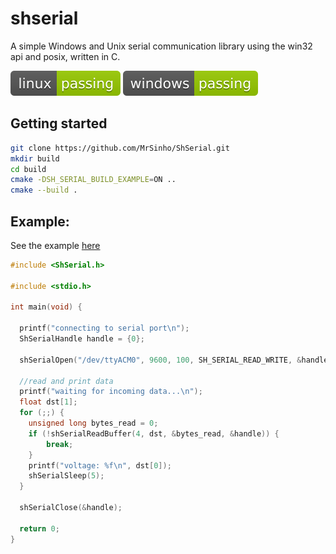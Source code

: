 # shserial

A simple Windows and Unix serial communication library using the win32 api and posix, written in C.

[![linux_badge](.ShCI/linux-status.svg)](https://github.com/MrSinho/ShSerial/tree/main/.ShCI/linux-log.md)
[![windows_badge](.ShCI/windows-status.svg)](https://github.com/MrSinho/ShSerial/tree/main/.ShCI/windows-log.md)

## Getting started

```bash
git clone https://github.com/MrSinho/ShSerial.git
mkdir build 
cd build
cmake -DSH_SERIAL_BUILD_EXAMPLE=ON ..
cmake --build .
```

## Example:

See the example [here](ShSerialExample/src/ShSerialExample.c)

```c
#include <ShSerial.h>

#include <stdio.h>

int main(void) {

  printf("connecting to serial port\n");
  ShSerialHandle handle = {0};

  shSerialOpen("/dev/ttyACM0", 9600, 100, SH_SERIAL_READ_WRITE, &handle);

  //read and print data
  printf("waiting for incoming data...\n");
  float dst[1];
  for (;;) {
    unsigned long bytes_read = 0;
    if (!shSerialReadBuffer(4, dst, &bytes_read, &handle)) { 
    	break; 
    }
    printf("voltage: %f\n", dst[0]);
    shSerialSleep(5);
  }
  
  shSerialClose(&handle);

  return 0;
}
```
